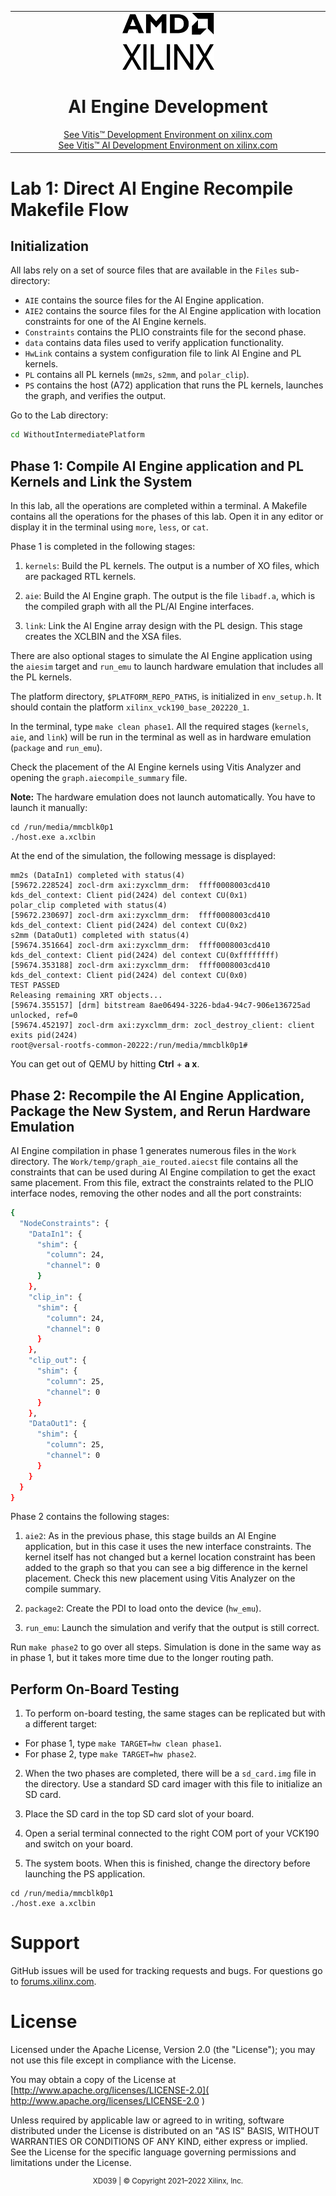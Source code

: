 ﻿</table>
<table class="sphinxhide" width="100%">
 <tr width="100%">
    <td align="center"><img src="https://raw.githubusercontent.com/Xilinx/Image-Collateral/main/xilinx-logo.png" width="30%"/><h1>AI Engine Development</h1>
    <a href="https://www.xilinx.com/products/design-tools/vitis.html">See Vitis™ Development Environment on xilinx.com</br></a>
    <a href="https://www.xilinx.com/products/design-tools/vitis/vitis-ai.html">See Vitis™ AI Development Environment on xilinx.com</a>
    </td>
 </tr>
</table>

# Lab 1: Direct AI Engine Recompile Makefile Flow

## Initialization


All labs rely on a set of source files that are available in the `Files` sub-directory:

- `AIE` contains the source files for the AI Engine application.
- `AIE2` contains the source files for the AI Engine application with location constraints for one of the AI Engine kernels.
- `Constraints` contains the PLIO constraints file for the second phase.
- `data` contains data files used to verify application functionality.
- `HwLink` contains a system configuration file to link AI Engine and PL kernels.
- `PL` contains all PL kernels (`mm2s`, `s2mm`, and `polar_clip`).
- `PS` contains the host (A72) application that runs the PL kernels, launches the graph, and verifies the output.

Go to the Lab directory:
```BASH
cd WithoutIntermediatePlatform
```


## Phase 1: Compile AI Engine application and PL Kernels and Link the System

In this lab, all the operations are completed within a terminal. A Makefile contains all the operations for the phases of this lab.  Open it in any editor or display it in the terminal using `more`, `less`, or `cat`.

Phase 1 is completed in the following stages:

1. `kernels`: Build the PL kernels. The output is a number of XO files, which are packaged RTL kernels.

2. `aie`: Build the AI Engine graph. The output is the file `libadf.a`, which is the compiled graph with all the PL/AI Engine interfaces.

3. `link`: Link the AI Engine array design with the PL design. This stage creates the XCLBIN and the XSA files.

There are also optional stages to simulate the AI Engine application using the `aiesim` target and `run_emu` to launch hardware emulation that includes all the PL kernels.

The platform directory, `$PLATFORM_REPO_PATHS`, is initialized in  `env_setup.h`. It should contain the platform `xilinx_vck190_base_202220_1`.

In the terminal, type `make clean phase1`. All the required stages (`kernels`, `aie`, and `link`) will be run in the terminal as well as in hardware emulation (`package` and `run_emu`).

Check the placement of the AI Engine kernels using Vitis Analyzer and opening the `graph.aiecompile_summary` file.

**Note:** The hardware emulation does not launch automatically. You have to launch it manually:



```
cd /run/media/mmcblk0p1
./host.exe a.xclbin
```

At the end of the simulation, the following message is displayed:

```
mm2s (DataIn1) completed with status(4)
[59672.228524] zocl-drm axi:zyxclmm_drm:  ffff0008003cd410 kds_del_context: Client pid(2424) del context CU(0x1)
polar_clip completed with status(4)
[59672.230697] zocl-drm axi:zyxclmm_drm:  ffff0008003cd410 kds_del_context: Client pid(2424) del context CU(0x2)
s2mm (DataOut1) completed with status(4)
[59674.351664] zocl-drm axi:zyxclmm_drm:  ffff0008003cd410 kds_del_context: Client pid(2424) del context CU(0xffffffff)
[59674.353188] zocl-drm axi:zyxclmm_drm:  ffff0008003cd410 kds_del_context: Client pid(2424) del context CU(0x0)
TEST PASSED
Releasing remaining XRT objects...
[59674.355157] [drm] bitstream 8ae06494-3226-bda4-94c7-906e136725ad unlocked, ref=0
[59674.452197] zocl-drm axi:zyxclmm_drm: zocl_destroy_client: client exits pid(2424)
root@versal-rootfs-common-20222:/run/media/mmcblk0p1#
```

You can get out of QEMU by hitting **Ctrl** + **a x**.


## Phase 2: Recompile the AI Engine Application, Package the New System, and Rerun Hardware Emulation

AI Engine compilation in phase 1 generates numerous files in the `Work` directory. The `Work/temp/graph_aie_routed.aiecst` file contains all the constraints that can be used during AI Engine compilation to get the exact same placement. From this file, extract the constraints related to the PLIO interface nodes, removing the other nodes and all the port constraints:

```BASH
{
  "NodeConstraints": {
    "DataIn1": {
      "shim": {
        "column": 24,
        "channel": 0
      }
    },
    "clip_in": {
      "shim": {
        "column": 24,
        "channel": 0
      }
    },
    "clip_out": {
      "shim": {
        "column": 25,
        "channel": 0
      }
    },
    "DataOut1": {
      "shim": {
        "column": 25,
        "channel": 0
      }
    }
  }
}
```

Phase 2 contains the following stages:

 1. `aie2`: As in the previous phase, this stage builds an AI Engine application, but in this case it uses the new interface constraints. The kernel itself has not changed but a kernel location constraint has been added to the graph so that you can see a big difference in the kernel placement. Check this new placement using Vitis Analyzer on the compile summary.

 2. `package2`: Create the PDI to load onto the device (`hw_emu`).

 3. `run_emu`: Launch the simulation and verify that the output is still correct.

Run `make phase2` to go over all steps. Simulation is done in the same way as in phase 1, but it takes more time due to the longer routing path.

## Perform On-Board Testing

1. To perform on-board testing, the same stages can be replicated but with a different target:

- For phase 1, type `make TARGET=hw clean phase1`.
- For phase 2, type `make TARGET=hw phase2`.

2. When the two phases are completed, there will be a `sd_card.img` file in the directory. Use a standard SD card imager with this file to initialize an SD card.

3. Place the SD card in the top SD card slot of your board.

4. Open a serial terminal connected to the right COM port of your VCK190 and switch on your board.

5. The system boots. When this is finished, change the directory before launching the PS application.

```
cd /run/media/mmcblk0p1
./host.exe a.xclbin
```


# Support

GitHub issues will be used for tracking requests and bugs. For questions go to [forums.xilinx.com](http://forums.xilinx.com/).

# License

Licensed under the Apache License, Version 2.0 (the "License"); you may not use this file except in compliance with the License.

You may obtain a copy of the License at [http://www.apache.org/licenses/LICENSE-2.0]( http://www.apache.org/licenses/LICENSE-2.0 )


Unless required by applicable law or agreed to in writing, software distributed under the License is distributed on an "AS IS" BASIS, WITHOUT WARRANTIES OR CONDITIONS OF ANY KIND, either express or implied. See the License for the specific language governing permissions and limitations under the License.

<p align="center"><sup>XD039 | &copy; Copyright 2021–2022 Xilinx, Inc.</sup></p>
